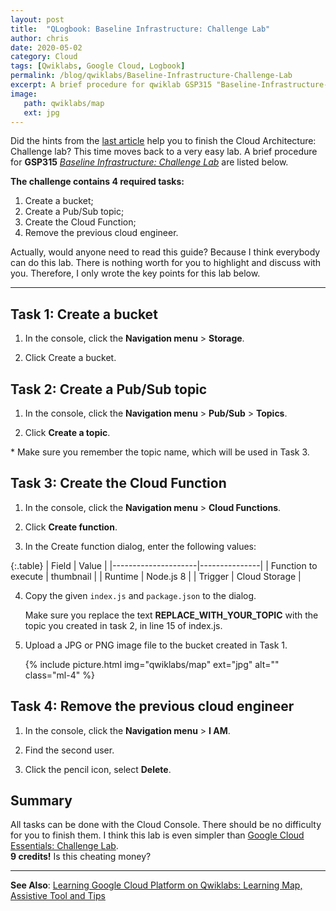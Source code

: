 ```yaml
---
layout: post
title:  "QLogbook: Baseline Infrastructure: Challenge Lab"
author: chris
date: 2020-05-02
category: Cloud
tags: [Qwiklabs, Google Cloud, Logbook]
permalink: /blog/qwiklabs/Baseline-Infrastructure-Challenge-Lab
excerpt: A brief procedure for qwiklab GSP315 "Baseline-Infrastructure-Challenge-Lab &#58; Challenge Lab".
image: 
   path: qwiklabs/map
   ext: jpg
---
```


<!--more-->

Did the hints from the [last article](/blog/qwiklabs/Cloud-Architecture-Challenge-Lab) help you to finish the Cloud Architecture: Challenge lab? This time moves back to a very easy lab. A brief procedure for  **GSP315** _[Baseline Infrastructure: Challenge Lab](https://www.qwiklabs.com/focuses/10379?parent=catalog)_ are listed below.

**The challenge contains 4 required tasks:**

1. Create a bucket;
2. Create a Pub/Sub topic;
3. Create the Cloud Function;
4. Remove the previous cloud engineer.

Actually, would anyone need to read this guide? Because I think everybody can do this lab. There is nothing worth for you to highlight and discuss with you. Therefore, I only wrote the key points for this lab below.

* * *

## Task 1: Create a bucket

1. In the console, click the **Navigation menu** > **Storage**.

2. Click Create a bucket.

## Task 2: Create a Pub/Sub topic

1. In the console, click the **Navigation menu** > **Pub/Sub** > **Topics**.

2. Click **Create a topic**.

\* Make sure you remember the topic name, which will be used in Task 3.

## Task 3: Create the Cloud Function

1. In the console, click the **Navigation menu** > **Cloud Functions**.

2. Click **Create function**.

3. In the Create function dialog, enter the following values:

{:.table}
   | Field               |   Value       |
   |---------------------|---------------|
   | Function to execute | thumbnail     |
   | Runtime             | Node.js 8     |
   | Trigger             | Cloud Storage |

4. Copy the given `index.js` and `package.json` to the dialog.

   Make sure you replace the text **REPLACE_WITH_YOUR_TOPIC** with the topic you created in task 2, in line 15 of index.js.

5. Upload a JPG or PNG image file to the bucket created in Task 1.

   {% include picture.html img="qwiklabs/map" ext="jpg" alt="" class="ml-4" %}

## Task 4: Remove the previous cloud engineer

1. In the console, click the **Navigation menu** > **I AM**.

2. Find the second user.

3. Click the pencil icon, select **Delete**.

## Summary

All tasks can be done with the Cloud Console. There should be no difficulty for you to finish them. I think this lab is even simpler than [Google Cloud Essentials: Challenge Lab](/blog/qwiklabs/Google-Cloud-Essential-Challenge-Lab).<br>
**9 credits!** Is this cheating money?

* * *

**See Also**: [Learning Google Cloud Platform on Qwiklabs: Learning Map, Assistive Tool and Tips](/blog/qwiklabs/Qwiklabs-User-Tips-for-Learning_Google_Cloud_Platform)
